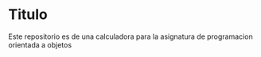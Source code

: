 # Titulo

Este repositorio es de una calculadora para la asignatura de programacion orientada a objetos
